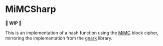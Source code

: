 # MiMCSharp

**🚧 WIP 🚧**

This is an implementation of a hash function using the [MiMC](https://byt3bit.github.io/primesym/mimc/) block cipher, mirroring the implementation from the [gnark](https://docs.gnark.consensys.net/) library.
